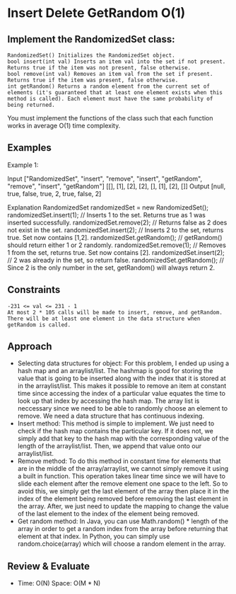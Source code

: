 # Insert Delete GetRandom O(1)

## Implement the RandomizedSet class:

    RandomizedSet() Initializes the RandomizedSet object.
    bool insert(int val) Inserts an item val into the set if not present. Returns true if the item was not present, false otherwise.
    bool remove(int val) Removes an item val from the set if present. Returns true if the item was present, false otherwise.
    int getRandom() Returns a random element from the current set of elements (it's guaranteed that at least one element exists when this method is called). Each element must have the same probability of being returned.

You must implement the functions of the class such that each function works in average O(1) time complexity.

## Examples 

Example 1:

Input
["RandomizedSet", "insert", "remove", "insert", "getRandom", "remove", "insert", "getRandom"]
[[], [1], [2], [2], [], [1], [2], []]
Output
[null, true, false, true, 2, true, false, 2]

Explanation
RandomizedSet randomizedSet = new RandomizedSet();
randomizedSet.insert(1); // Inserts 1 to the set. Returns true as 1 was inserted successfully.
randomizedSet.remove(2); // Returns false as 2 does not exist in the set.
randomizedSet.insert(2); // Inserts 2 to the set, returns true. Set now contains [1,2].
randomizedSet.getRandom(); // getRandom() should return either 1 or 2 randomly.
randomizedSet.remove(1); // Removes 1 from the set, returns true. Set now contains [2].
randomizedSet.insert(2); // 2 was already in the set, so return false.
randomizedSet.getRandom(); // Since 2 is the only number in the set, getRandom() will always return 2.

## Constraints

    -231 <= val <= 231 - 1
    At most 2 * 105 calls will be made to insert, remove, and getRandom.
    There will be at least one element in the data structure when getRandom is called.

## Approach
- Selecting data structures for object: For this problem, I ended up using a hash map and an arraylist/list. The hashmap is good for storing the value that is going to be inserted along with the index that it is stored at in the arraylist/list. This makes it possible to remove an item at constant time since accessing the index of a particular value equates the time to look up that index by accessing the hash map. The array list is neccessary since we need to be able to randomly choose an element to remove. We need a data structure that has continuous indexing. 
- Insert method: This method is simple to implement. We just need to check if the hash map contains the particular key. If it does not, we simply add that key to the hash map with the corresponding value of the length of the arraylist/list. Then, we append that value onto our arraylist/list. 
- Remove method: To do this method in constant time for elements that are in the middle of the array/arraylist, we cannot simply remove it using a built in function. This operation takes linear time since we will have to slide each element after the remove element one space to the left. So to avoid this, we simply get the last element of the array then place it in the index of the element being removed before removing the last element in the array. After, we just need to update the mapping to change the value of the last element to the index of the element being removed. 
- Get random method: In Java, you can use Math.random() * length of the array in order to get a random index from the array before returning that element at that index. In Python, you can simply use random.choice(array) which will choose a random element in the array.

## Review & Evaluate
- Time: O(N) Space: O(M * N)